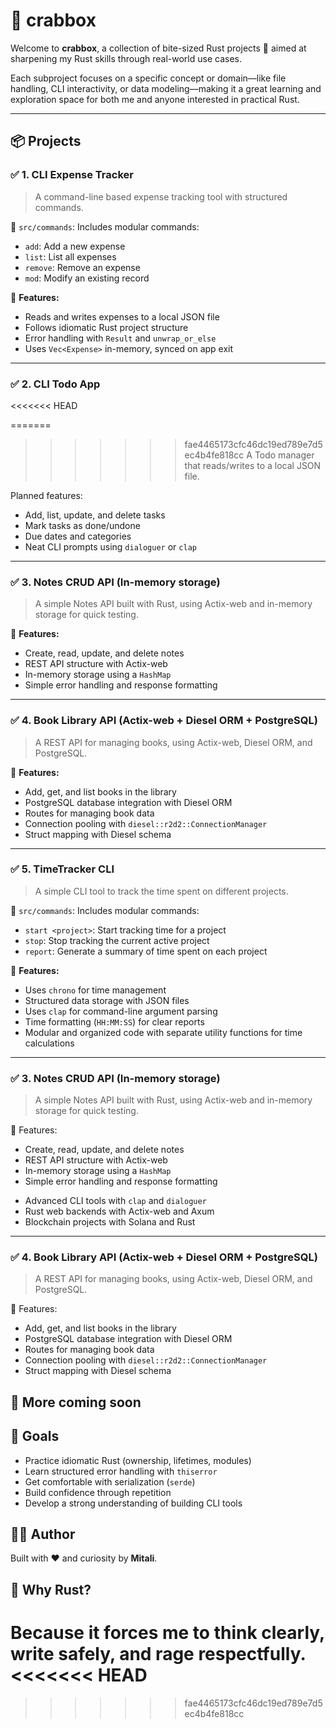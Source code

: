# 🦀 crabbox

Welcome to **crabbox**, a collection of bite-sized Rust projects 🧠 aimed at sharpening my Rust skills through real-world use cases.

Each subproject focuses on a specific concept or domain—like file handling, CLI interactivity, or data modeling—making it a great learning and exploration space for both me and anyone interested in practical Rust.

---

## 📦 Projects

### ✅ 1. CLI Expense Tracker

> A command-line based expense tracking tool with structured commands.

📁 `src/commands`:
Includes modular commands:

* `add`: Add a new expense
* `list`: List all expenses
* `remove`: Remove an expense
* `mod`: Modify an existing record

🧠 **Features:**

* Reads and writes expenses to a local JSON file
* Follows idiomatic Rust project structure
* Error handling with `Result` and `unwrap_or_else`
* Uses `Vec<Expense>` in-memory, synced on app exit

---

### ✅ 2. CLI Todo App
<<<<<<< HEAD

=======
>>>>>>> fae4465173cfc46dc19ed789e7d5ec4b4fe818cc
> A Todo manager that reads/writes to a local JSON file.

Planned features:

* Add, list, update, and delete tasks
* Mark tasks as done/undone
* Due dates and categories
* Neat CLI prompts using `dialoguer` or `clap`

---

### ✅ 3. Notes CRUD API (In-memory storage)

> A simple Notes API built with Rust, using Actix-web and in-memory storage for quick testing.

🧠 **Features:**

* Create, read, update, and delete notes
* REST API structure with Actix-web
* In-memory storage using a `HashMap`
* Simple error handling and response formatting

---

### ✅ 4. Book Library API (Actix-web + Diesel ORM + PostgreSQL)

> A REST API for managing books, using Actix-web, Diesel ORM, and PostgreSQL.

🧠 **Features:**

* Add, get, and list books in the library
* PostgreSQL database integration with Diesel ORM
* Routes for managing book data
* Connection pooling with `diesel::r2d2::ConnectionManager`
* Struct mapping with Diesel schema

---

### ✅ 5. TimeTracker CLI

> A simple CLI tool to track the time spent on different projects.

📁 `src/commands`:
Includes modular commands:

* `start <project>`: Start tracking time for a project
* `stop`: Stop tracking the current active project
* `report`: Generate a summary of time spent on each project

🧠 **Features:**

* Uses `chrono` for time management
* Structured data storage with JSON files
* Uses `clap` for command-line argument parsing
* Time formatting (`HH:MM:SS`) for clear reports
* Modular and organized code with separate utility functions for time calculations

---

### ✅ 3. Notes CRUD API (In-memory storage)
> A simple Notes API built with Rust, using Actix-web and in-memory storage for quick testing.

🧠 Features:
- Create, read, update, and delete notes
- REST API structure with Actix-web
- In-memory storage using a `HashMap`
- Simple error handling and response formatting

* Advanced CLI tools with `clap` and `dialoguer`
* Rust web backends with Actix-web and Axum
* Blockchain projects with Solana and Rust

---

### ✅ 4. Book Library API (Actix-web + Diesel ORM + PostgreSQL)
> A REST API for managing books, using Actix-web, Diesel ORM, and PostgreSQL.

🧠 Features:
- Add, get, and list books in the library
- PostgreSQL database integration with Diesel ORM
- Routes for managing book data
- Connection pooling with `diesel::r2d2::ConnectionManager`
- Struct mapping with Diesel schema



## 🚧 More coming soon



## 🧪 Goals

* Practice idiomatic Rust (ownership, lifetimes, modules)
* Learn structured error handling with `thiserror`
* Get comfortable with serialization (`serde`)
* Build confidence through repetition
* Develop a strong understanding of building CLI tools



## 🧑‍💻 Author

Built with ❤️ and curiosity by **Mitali**.



## 🦀 Why Rust?

Because it forces me to think clearly, write safely, and rage respectfully.
<<<<<<< HEAD
=======

>>>>>>> fae4465173cfc46dc19ed789e7d5ec4b4fe818cc
